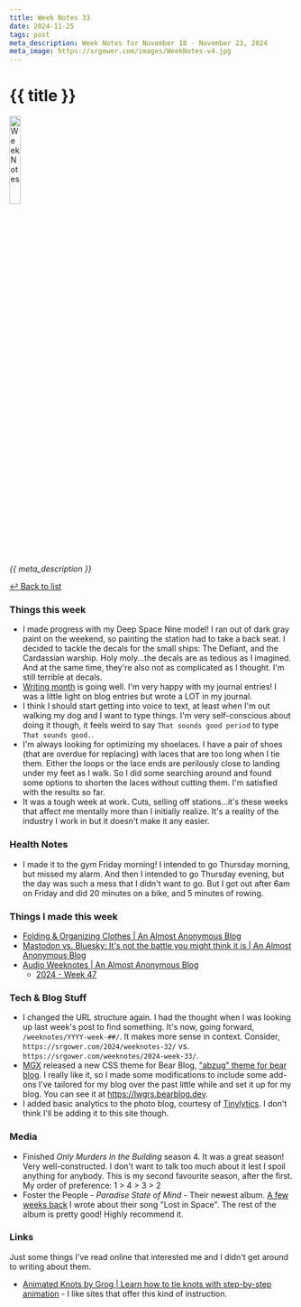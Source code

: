 ```yaml
---
title: Week Notes 33
date: 2024-11-25
tags: post
meta_description: Week Notes for November 18 - November 23, 2024
meta_image: https://srgower.com/images/WeekNotes-v4.jpg
---
```


# {{ title }}

<img src="{{ meta_image }}" width="20%" height="20%" alt="Week Notes" />

*{{ meta_description }}*

[↩ Back to list](/weeknotes/)

### Things this week

-  I made progress with my Deep Space Nine model! I ran out of dark gray paint on the weekend, so painting the station had to take a back seat. I decided to tackle the decals for the small ships: The Defiant, and the Cardassian warship. Holy moly...the decals are as tedious as I imagined. And at the same time, they're also not as complicated as I thought. I'm still terrible at decals. 
- [Writing month](https://writingmonth.org) is going well. I'm very happy with my journal entries! I was a little light on blog entries but wrote a LOT in my journal. 
- I think I should start getting into voice to text, at least when I'm out walking my dog and I want to type things. I'm very self-conscious about doing it though, it feels weird to say `That sounds good period` to type `That sounds good.`.
- I'm always looking for optimizing my shoelaces. I have a pair of shoes (that are overdue for replacing) with laces that are too long when I tie them. Either the loops or the lace ends are perilously close to landing under my feet as I walk. So I did some searching around and found some options to shorten the laces without cutting them. I'm satisfied with the results so far. 
- It was a tough week at work. Cuts, selling off stations...it's these weeks that affect me mentally more than I initially realize. It's a reality of the industry I work in but it doesn't make it any easier.

### Health Notes 

- I made it to the gym Friday morning! I intended to go Thursday morning, but missed my alarm. And then I intended to go Thursday evening, but the day was such a mess that I didn't want to go. But I got out after 6am on Friday and did 20 minutes on a bike, and 5 minutes of rowing. 

### Things I made this week

- [Folding & Organizing Clothes | An Almost Anonymous Blog](https://lwgrs.bearblog.dev/organizing/) 
- [Mastodon vs. Bluesky: It's not the battle you might think it is | An Almost Anonymous Blog](https://lwgrs.bearblog.dev/mastodon-vs-bluesky/) 
- [Audio Weeknotes | An Almost Anonymous Blog](https://lwgrs.bearblog.dev/audio-weeknotes/) 
  - [2024 - Week 47](https://weeknotes.pinecast.co/episode/c94a9302/2024-week-47)

### Tech & Blog Stuff

- I changed the URL structure again. I had the thought when I was looking up last week's post to find something. It's now, going forward, `/weeknotes/YYYY-week-##/`. It makes more sense in context. Consider, `https://srgower.com/2024/weeknotes-32/` vs. `https://srgower.com/weeknotes/2024-week-33/`. 
- <a href="https://mgx.me/" class="nametag">MGX</a> released a new CSS theme for Bear Blog, ["abzug" theme for bear blog](https://mgx.me/abzug-theme-for-bear-blog). I really like it, so I made some modifications to include some add-ons I've tailored for my blog over the past little while and set it up for my blog. You can see it at https://lwgrs.bearblog.dev. 
- I added basic analytics to the photo blog, courtesy of [Tinylytics](https://tinylytics.app). I don't think I'll be adding it to this site though.

### Media

- Finished *Only Murders in the Building* season 4. It was a great season! Very well-constructed. I don't want to talk too much about it lest I spoil anything for anybody. This is my second favourite season, after the first. My order of preference: 1 \> 4 \> 3 \> 2 
- Foster the People - *Paradise State of Mind* - Their newest album. [A few weeks back](/weeknotes-29/) I wrote about their song "Lost in Space". The rest of the album is pretty good! Highly recommend it. 

### Links

Just some things I've read online that interested me and I didn't get around to writing about them.

-  [Animated Knots by Grog | Learn how to tie knots with step-by-step animation](https://www.animatedknots.com/) - I like sites that offer this kind of instruction. 

